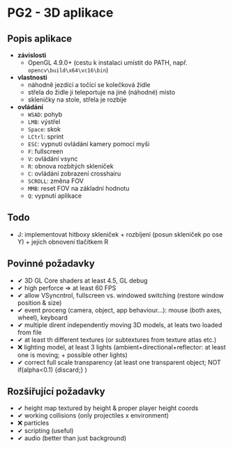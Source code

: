 # PG2 - 3D aplikace

## Popis aplikace
- **závislosti**
	- OpenGL 4.9.0+ (cestu k instalaci umístit do PATH, např. `opencv\build\x64\vc16\bin`)
- **vlastnosti**
	- náhodně jezdící a točící se kolečková židle
	- střela do židle ji teleportuje na jiné (náhodné) místo
	- skleničky na stole, střela je rozbije
- **ovládání**
	- `WSAD`: pohyb
	- `LMB`: výstřel
	- `Space`: skok
	- `LCtrl`: sprint
	- `ESC`: vypnutí ovládání kamery pomocí myši
	- `F`: fullscreen
	- `V`: ovládání vsync
	- `R`: obnova rozbitých skleniček
	- `C`: ovládání zobrazení crosshairu
	- `SCROLL`: změna FOV
	- `MMB`: reset FOV na základní hodnotu
	- `Q`: vypnutí aplikace

## Todo
- J: implementovat hitboxy skleniček + rozbíjení (posun skleniček po ose Y) + jejich obnovení tlačítkem R

## Povinné požadavky
- ✔ 3D GL Core shaders at least 4.5, GL debug
- ✔ high perforce => at least 60 FPS
- ✔ allow VSyncntrol, fullscreen vs. windowed switching (restore window position & size)
- ✔ event proceng (camera, object, app behaviour...): mouse (both axes, wheel), keyboard
- ✔ multiple dirent independently moving 3D models, at leats two loaded from file
- ✔ at least th different textures (or subtextures from texture atlas etc.)
- ❌ lighting model, at least 3 lights (ambient+directional+reflector: at least one is moving; + possible other lights)
- ✔ correct full scale transparency (at least one transparent object; NOT if(alpha<0.1) {discard;} )


## Rozšiřující požadavky
- ✔ height map textured by height & proper player height coords
- ✔ working collisions (only projectiles x environment)
- ❌ particles
- ✔ scripting (useful)
- ✔ audio (better than just background)
